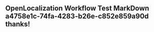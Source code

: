<properties
ms.topic="hero-topic"
ms.test1="hero-topic"
ms.test2="test"/>

## OpenLocalization Workflow Test MarkDown a4758e1c-74fa-4283-b26e-c852e859a90d thanks!
<!--HONumber=Mar16_HO2-->
